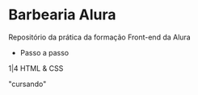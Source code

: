 # Barbearia Alura
Repositório da prática da formação Front-end da Alura

 - Passo a passo
 
 1|4 HTML & CSS
 
 
"cursando"

